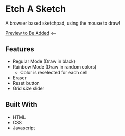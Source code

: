 # Etch A Sketch
A browser based sketchpad, using the mouse to draw!

[Preview to Be Added](#) <--

## Features
- Regular Mode (Draw in black)
- Rainbow Mode (Draw in random colors)
    - Color is reselected for each cell
- Eraser
- Reset button
- Grid size slider

## Built With
- HTML
- CSS
- Javascript